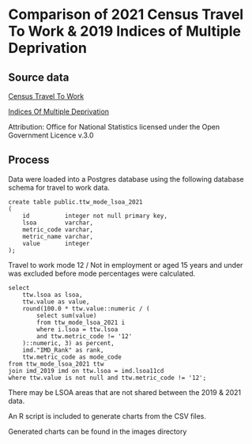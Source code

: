 # Comparison of 2021 Census Travel To Work & 2019 Indices of Multiple Deprivation

## Source data

[Census Travel To Work](https://www.ons.gov.uk/employmentandlabourmarket/peopleinwork/employmentandemployeetypes/bulletins/traveltoworkenglandandwales/census2021)

[Indices Of Multiple Deprivation](https://www.gov.uk/government/statistics/english-indices-of-deprivation-2019)

Attribution:  Office for National Statistics licensed under the Open Government Licence v.3.0

## Process

Data were loaded into a Postgres database using the following database schema for travel to work data.

```
create table public.ttw_mode_lsoa_2021
(
    id          integer not null primary key,
    lsoa        varchar,
    metric_code varchar,
    metric_name varchar,
    value       integer
);
```

Travel to work mode 12 / Not in employment or aged 15 years and under was excluded before mode percentages were calculated.

```
select  
    ttw.lsoa as lsoa,  
    ttw.value as value,  
    round(100.0 * ttw.value::numeric / (  
        select sum(value)  
        from ttw_mode_lsoa_2021 i  
        where i.lsoa = ttw.lsoa  
        and ttw.metric_code != '12'  
    )::numeric, 3) as percent,  
    imd."IMD_Rank" as rank,  
    ttw.metric_code as mode_code  
from ttw_mode_lsoa_2021 ttw  
join imd_2019 imd on ttw.lsoa = imd.lsoa11cd  
where ttw.value is not null and ttw.metric_code != '12';
```

There may be LSOA areas that are not shared between the 2019 & 2021 data.

An R script is included to generate charts from the CSV files. 

Generated charts can be found in the images directory
